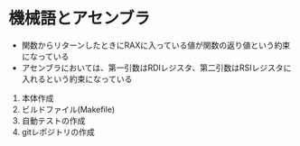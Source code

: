 # 機械語とアセンブラ
- 関数からリターンしたときにRAXに入っている値が関数の返り値という約束になっている
- アセンブラにおいては、第一引数はRDIレジスタ、第二引数はRSIレジスタに入れるという約束になっている

1. 本体作成
2. ビルドファイル(Makefile)
3. 自動テストの作成
4. gitレポジトリの作成

